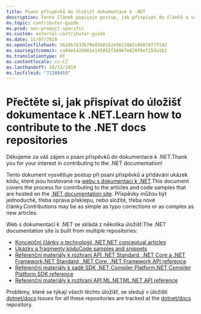 ```yaml
---
title: Psaní příspěvků do úložišť dokumentace k .NET
description: Tento článek popisuje postup, jak přispívat do článků a vzorového kódu v úložištích, která tvoří dokumentaci k .NET.
ms.topic: contributor-guide
ms.prod: non-product-specific
ms.custom: external-contributor-guide
ms.date: 11/07/2018
ms.openlocfilehash: 5628b7b33b79e85b01b2e5621082c06878f7f142
ms.sourcegitcommit: ca84e542b081e145052f38967e826f6ef25da1b2
ms.translationtype: HT
ms.contentlocale: cs-CZ
ms.lasthandoff: 10/12/2019
ms.locfileid: "72288459"
---
```

# <a name="learn-how-to-contribute-to-the-net-docs-repositories"></a><span data-ttu-id="1f63d-103">Přečtěte si, jak přispívat do úložišť dokumentace k .NET.</span><span class="sxs-lookup"><span data-stu-id="1f63d-103">Learn how to contribute to the .NET docs repositories</span></span>

<span data-ttu-id="1f63d-104">Děkujeme za váš zájem o psaní příspěvků do dokumentace k .NET.</span><span class="sxs-lookup"><span data-stu-id="1f63d-104">Thank you for your interest in contributing to the .NET documentation!</span></span>

<span data-ttu-id="1f63d-105">Tento dokument vysvětluje postup při psaní příspěvků a přidávání ukázek kódu, které jsou hostované na [webu s dokumentací k .NET](https://docs.microsoft.com/dotnet).</span><span class="sxs-lookup"><span data-stu-id="1f63d-105">This document covers the process for contributing to the articles and code samples that are hosted on the [.NET documentation site](https://docs.microsoft.com/dotnet).</span></span> <span data-ttu-id="1f63d-106">Příspěvky můžou být jednoduché, třeba oprava překlepu, nebo složité, třeba nové články.</span><span class="sxs-lookup"><span data-stu-id="1f63d-106">Contributions may be as simple as typo corrections or as complex as new articles.</span></span>

<span data-ttu-id="1f63d-107">Web s dokumentací k .NET se skládá z několika úložišť:</span><span class="sxs-lookup"><span data-stu-id="1f63d-107">The .NET documentation site is built from multiple repositories:</span></span>

- [<span data-ttu-id="1f63d-108">Koncepční články o technologii .NET</span><span class="sxs-lookup"><span data-stu-id="1f63d-108">.NET conceptual articles</span></span>](https://github.com/dotnet/docs)
- [<span data-ttu-id="1f63d-109">Ukázky a fragmenty kódu</span><span class="sxs-lookup"><span data-stu-id="1f63d-109">Code samples and snippets</span></span>](https://github.com/dotnet/samples)
- [<span data-ttu-id="1f63d-110">Referenční materiály k rozhraní API .NET Standard, .NET Core a .NET Framework</span><span class="sxs-lookup"><span data-stu-id="1f63d-110">.NET Standard, .NET Core, .NET Framework API reference</span></span>](https://github.com/dotnet/dotnet-api-docs)
- [<span data-ttu-id="1f63d-111">Referenční materiály k sadě SDK .NET Compiler Platform</span><span class="sxs-lookup"><span data-stu-id="1f63d-111">.NET Compiler Platform SDK reference</span></span>](https://github.com/dotnet/roslyn-api-docs)
- [<span data-ttu-id="1f63d-112">Referenční materiály k rozhraní API ML.NET</span><span class="sxs-lookup"><span data-stu-id="1f63d-112">ML.NET API reference</span></span>](https://github.com/dotnet/ml-api-docs)

<span data-ttu-id="1f63d-113">Problémy, které se týkají všech těchto úložišť, se sledují v úložišti [dotnet/docs](https://github.com/dotnet/docs/issues).</span><span class="sxs-lookup"><span data-stu-id="1f63d-113">Issues for all these repositories are tracked at the [dotnet/docs](https://github.com/dotnet/docs/issues) repository.</span></span>
